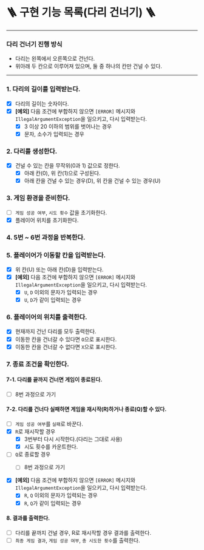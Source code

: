 # 🪜 구현 기능 목록(다리 건너기) 🪜

---

### 다리 건너기 진행 방식
- 다리는 왼쪽에서 오른쪽으로 건넌다.  
- 위아래 두 칸으로 이루어져 있으며, 둘 중 하나의 칸만 건널 수 있다.

---  

### 1. 다리의 길이를 입력받는다.
- [x] 다리의 길이는 숫자이다.
- [x] **[예외]** 다음 조건에 부합하지 않으면 `[ERROR]` 메시지와 `IllegalArgumentException`을 일으키고, 다시 입력받는다.
  - [x] 3 이상 20 이하의 범위를 벗어나는 경우
  - [x] 문자, 소수가 입력되는 경우

### 2. 다리를 생성한다.
- [x] 건널 수 있는 칸을 무작위(0과 1) 값으로 정한다.
  - [x] 아래 칸(0), 위 칸(1)으로 구성된다.
  - [x] 아래 칸을 건널 수 있는 경우(D), 위 칸을 건널 수 있는 경우(U)

### 3. 게임 환경을 준비한다.
- [ ] `게임 성공 여부`, `시도 횟수` 값을 초기화한다.
- [x] 플레이어 위치를 초기화한다.

### 4. 5번 ~ 6번 과정을 반복한다.

### 5. 플레이어가 이동할 칸을 입력받는다.
- [x] 위 칸(U) 또는 아래 칸(D)을 입력받는다.
- [x] **[예외]** 다음 조건에 부합하지 않으면 `[ERROR]` 메시지와 `IllegalArgumentException`을 일으키고, 다시 입력받는다.
  - [x] `U`, `D` 이외의 문자가 입력되는 경우
  - [x] `U`, `D`가 같이 입력되는 경우

### 6. 플레이어의 위치를 출력한다.
- [x] 현재까지 건넌 다리를 모두 출력한다.
- [x] 이동한 칸을 건너갈 수 있다면 `O`으로 표시한다.
- [x] 이동한 칸을 건너갈 수 없다면 `X`으로 표시한다.

### 7. 종료 조건을 확인한다.
#### 7-1. 다리를 끝까지 건너면 게임이 종료된다.
- [ ] 8번 과정으로 가기

#### 7-2. 다리를 건너다 실패하면 게임을 재시작(R)하거나 종료(Q)할 수 있다.
- [ ] `게임 성공 여부`를 `실패`로 바꾼다.
- [x] `R`로 재시작할 경우
  - [x] 3번부터 다시 시작한다.(다리는 그대로 사용)
  - [x] 시도 횟수를 카운트한다.
- [ ] `Q`로 종료할 경우
  - [ ] 8번 과정으로 가기


- [x] **[예외]** 다음 조건에 부합하지 않으면 `[ERROR]` 메시지와 `IllegalArgumentException`을 일으키고, 다시 입력받는다.
  - [x] `R`, `Q` 이외의 문자가 입력되는 경우
  - [x] `R`, `Q`가 같이 입력되는 경우

#### 8. 결과를 출력한다.
  - [ ] 다리를 끝까지 건널 경우, R로 재시작할 경우 결과를 출력한다.
  - [ ] `최종 게임 결과`, `게임 성공 여부`, `총 시도한 횟수`를 출력한다.
